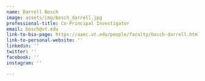 ```yaml
---
name: Darrell Bosch
image: assets/img/bosch_darrell.jpg
professional-title: Co-Principal Investigator
email: bosch@vt.edu
link-to-bio-page: https://aaec.vt.edu/people/faculty/bosch-darrell.html
link-to-personal-website: ''
linkedin: ''
twitter: ''
facebook: ''
instagram: ''

---
```

